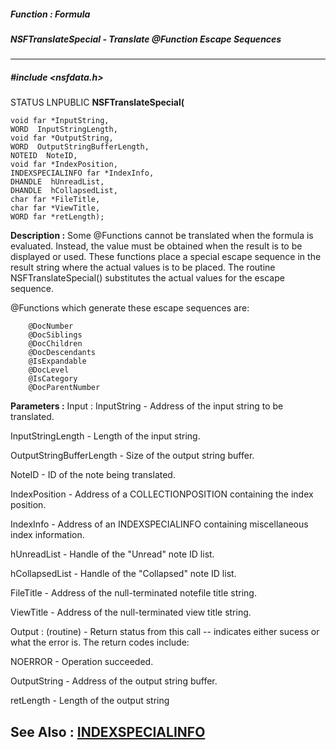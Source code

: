 ##### Function : Formula
##### NSFTranslateSpecial - Translate @Function Escape Sequences
---
##### #include <nsfdata.h>
STATUS LNPUBLIC **NSFTranslateSpecial(**

	void far *InputString,
	WORD  InputStringLength,
	void far *OutputString,
	WORD  OutputStringBufferLength,
	NOTEID  NoteID,
	void far *IndexPosition,
	INDEXSPECIALINFO far *IndexInfo,
	DHANDLE  hUnreadList,
	DHANDLE  hCollapsedList,
	char far *FileTitle,
	char far *ViewTitle,
	WORD far *retLength);
**Description :**
Some @Functions cannot be translated when the formula is evaluated.  Instead, 
the value must be obtained when the result is to be displayed or used.  These 
functions place a special escape sequence in the result string where the actual 
values is to be placed.  The routine NSFTranslateSpecial() substitutes the 
actual values for the escape sequence.

@Functions which generate these escape sequences are:

        @DocNumber
        @DocSiblings
        @DocChildren
        @DocDescendants
        @IsExpandable
        @DocLevel
        @IsCategory
        @DocParentNumber

**Parameters :**
Input :
InputString  -  Address of the input string to be translated.

InputStringLength  -  Length of the input string.

OutputStringBufferLength  -  Size of the output string buffer.

NoteID  -  ID of the note being translated.

IndexPosition  -  Address of a COLLECTIONPOSITION containing the index position.

IndexInfo  -  Address of an INDEXSPECIALINFO containing miscellaneous index information.

hUnreadList  -  Handle of the "Unread" note ID list.

hCollapsedList  -  Handle of the "Collapsed" note ID list.

FileTitle  -  Address of the null-terminated notefile title string.

ViewTitle  -  Address of the null-terminated view title string.

Output :
(routine)  -  Return status from this call -- indicates either sucess or what the error is. The return codes include:

NOERROR - Operation succeeded.


OutputString  -  Address of the output string buffer.

retLength  -  Length of the output string

**See Also :**
[INDEXSPECIALINFO](D:/md_files/INDEXSPECIALINFO.md)
---
